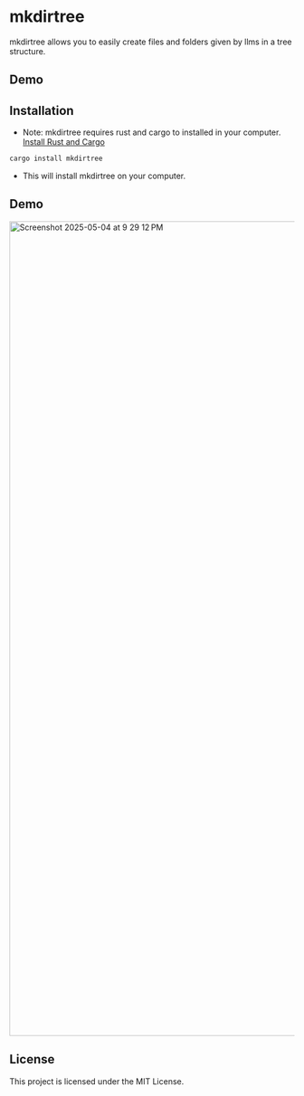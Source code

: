 # mkdirtree

mkdirtree allows you to easily create files and folders given by llms in a tree structure.

## Demo

## Installation

- Note: mkdirtree requires rust and cargo to installed in your computer. [Install Rust and Cargo](https://doc.rust-lang.org/stable/cargo/getting-started/installation.html)

```sh
cargo install mkdirtree
```

- This will install mkdirtree on your computer.

## Demo

<img width="1440" alt="Screenshot 2025-05-04 at 9 29 12 PM" src="https://github.com/user-attachments/assets/68a1413e-3d09-451a-bcad-82ae91e8a571" />



## License

This project is licensed under the MIT License.
